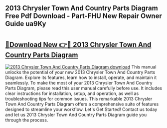 ## 2013 Chrysler Town And Country Parts Diagram Free Pdf Download - Part-FHU New Repair Owner Guide ua9Ky

# <h2><a href="http://dfldi09.blite.top/?on=2013+Chrysler+Town+And+Country+Parts+Diagram">🔗Download New 👉🔴 2013 Chrysler Town And Country Parts Diagram</a></h2>

[![2013 Chrysler Town And Country Parts Diagram download](https://i.imgur.com/lujVjoI.png)](http://dfldi09.blite.top/?on=2013+Chrysler+Town+And+Country+Parts+Diagram)
This manual unlocks the potential of your new 2013 Chrysler Town And Country Parts Diagram. Explore its features, learn how to install, operate, and maintain it seamlessly. To make the most of your 2013 Chrysler Town And Country Parts Diagram, please read this user manual carefully before use. It includes clear instructions for installation, setup, and operation, as well as troubleshooting tips for common issues. This remarkable 2013 Chrysler Town And Country Parts Diagram offers a comprehensive suite of features designed to streamline your workflow. Let's Get Started! Contact us today and let us 2013 Chrysler Town And Country Parts Diagram guide you through the process.
